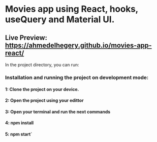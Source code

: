 # Movies app using React, hooks, useQuery and Material UI.

## Live Preview: https://ahmedelhegery.github.io/movies-app-react/

In the project directory, you can run:

### Installation and running the project on development mode:

#### 1: Clone the project on your device.

#### 2: Open the project using your edittor

#### 3: Open your terminal and run the next commands

#### 4: npm install

#### 5: npm start`
